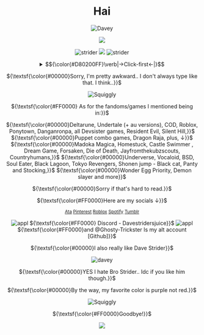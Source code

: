 <div align="center">

# Hai

![Davey](https://i.ibb.co/0pz40C15/c4de299d38774db5a04497fbf49d5897.gif)

<p align="center">
  <a href="https://github.com/kittinan/spotify-github-profile">
    <img src="https://spotify-github-profile.kittinanx.com/api/view?uid=31374auufhmdwvnklou5a3aykoa4&cover_image=true&theme=novatorem&show_offline=false&background_color=750000&interchange=false&profanity=false&bar_color=b30000&bar_color_cover=false">
  </a>
</p>

![strider](https://i.ibb.co/6cBhqB5C/tumblr-be947ee4868a11c47603ea359cecd70d-fc948f4d-75.webp)
![](https://komarev.com/ghpvc/?username=Davestridersjuice&Stylef4=plastic&label=Davestridersjuice&color=8B0000) 
![strider](https://i.ibb.co/6cBhqB5C/tumblr-be947ee4868a11c47603ea359cecd70d-fc948d-75.webp) 

<div align="center">
<details>
       <summary> <td>$${\color{#D80200FF}\verb|→Click-first←|}$$</td> </summary>
     
[![Typing SVG](https://readme-typing-svg.demolab.com?font=Fira+Code&weight=1000&size=29&duration=7000&pause=3000&color=D80200&background=FFFFFF&vCenter=true&multiline=true&repeat=false&width=1000&height=500&lines=How+do+I+use+this..;Anyways%2C+hello.+I'm+known+as+Claudia%2C+Azure%2C+Lani%2C+or+Dave;Any+name+is+fine+(Just+not+Azu);I'm+a+minor+(13)+and+Pan%2FGenderfluid+;Maybe+asexual+too+;I'd+prefer+friends+around+the+age+12-16;I+don't+mind+cuddling+in+pt%2C+just+know+I'm+usually+offtab%2Fbusy;W2i+to+interact;I'm+in+many+fandoms%2C+but+my+2+main+ones+are+TGCF+and+HS;By+the+way%2C+I+really+like+Dave+Strider;I'm+a+Dave+Strider+kin;Okay%2C+I+think+that's+all.+Goodbye+%26+have+a+nice+day;How+do+I+use+this..)](https://git.io/typing-svg)

</details>


</div>

${\textsf{\color{#00000}Sorry, I'm pretty awkward.. I don't always type like that. I think..}}$

![Squiggly](https://i.ibb.co/99WnzxvK/tumblr-05a9357b87923358fce542937971c0c6-595671df-400.webp)

${\textsf{\color{#FF0000} As for the fandoms/games I mentioned being in:}}$

${\textsf{\color{#00000}Deltarune, Undertale (+ au versions), COD, Roblox, Ponytown, Danganronpa, all Devsister games, Resident Evil, Silent Hill,}}$ 
${\textsf{\color{#00000}Puppet combo games, Dragon Raja, plus, ↓}}$
${\textsf{\color{#00000}Madoka Magica, Homestuck, Castle Swimmer , Dream Game, Forsaken, Die of Death, Jayfromthekubzscouts, Countryhumans,}}$
 ${\textsf{\color{#00000}Underverse, Vocaloid, BSD, Soul Eater, Black Lagoon, Tokyo Revengers, Shonen jump - Black cat, Panty and Stocking,}}$ 
 ${\textsf{\color{#00000}Wonder Egg Priority, Demon slayer and more}}$

${\textsf{\color{#00000}Sorry if that's hard to read.}}$

${\textsf{\color{#FF0000}Here are my socials ↓}}$

<sub>[Ata](https://chickenbootyweezer.atabook.org/)
[Pinterest](https://www.pinterest.com/Davestridersjuice/) 
[Roblox](https://www.roblox.com/users/3939267694/profile) 
[Spotify](https://open.spotify.com/user/31374auufhmdwvnklou5a3aykoa4?si=fc4de630f88a49cf) 
[Tumblr](https://www.tumblr.com/davestridersjuice)

![appl](https://i.ibb.co/Bhp06nJ/tumblr-d563e0636285b3919ed8b477d9bbdcac-54f9afa9-75.webp)
${\textsf{\color{#FF0000} Discord - Davestridersjuice}}$
![appl](https://i.ibb.co/Bhp06nJ/tumblr-d563e0636285b3919ed8b477d9bbdcac-54f9afa9-75.webp) </br>
${\textsf{\color{#FF0000}and @Ghosty-Trickster Is my alt account [Github]}}$ 

${\textsf{\color{#00000}I also really like Dave Strider}}$ 

![davey](https://i.ibb.co/4ZCC2x4F/tumblr-b7ff2ad98fb9c791359eb9bcd629bd22-447f0dfd-250.webp)

${\textsf{\color{#00000}YES I hate Bro Strider.. Idc if you like him though.}}$

${\textsf{\color{#00000}By the way, my favorite color is purple not red.}}$

![Squiggly](https://i.ibb.co/99WnzxvK/tumblr-05a9357b87923358fce542937971c0c6-595671df-400.webp)

${\textsf{\color{#FF0000}Goodbye!}}$

<div align="center">
<img src="https://files.catbox.moe/1m62rf.gif">

